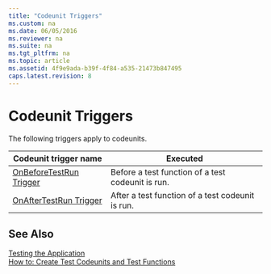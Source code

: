 ```yaml
---
title: "Codeunit Triggers"
ms.custom: na
ms.date: 06/05/2016
ms.reviewer: na
ms.suite: na
ms.tgt_pltfrm: na
ms.topic: article
ms.assetid: 4f9e9ada-b39f-4f84-a535-21473b847495
caps.latest.revision: 8
---
```

# Codeunit Triggers
The following triggers apply to codeunits.  
  
|Codeunit trigger name|Executed|  
|---------------------------|--------------|  
|[OnBeforeTestRun Trigger](../dynamics-nav/OnBeforeTestRun-Trigger.md)|Before a test function of a test codeunit is run.|  
|[OnAfterTestRun Trigger](../dynamics-nav/OnAfterTestRun-Trigger.md)|After a test function of a test codeunit is run.|  
  
## See Also  
 [Testing the Application](../dynamics-nav/Testing-the-Application.md)   
 [How to: Create Test Codeunits and Test Functions](../Topic/How%20to:%20Create%20Test%20Codeunits%20and%20Test%20Functions.md)